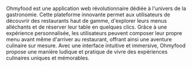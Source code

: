 Ohmyfood est une application web révolutionnaire dédiée à l'univers de la gastronomie. Cette plateforme innovante permet aux utilisateurs de découvrir des restaurants haut de gamme, d'explorer leurs menus alléchants et de réserver leur table en quelques clics. Grâce à une expérience personnalisée, les utilisateurs peuvent composer leur propre menu avant même d'arriver au restaurant, offrant ainsi une aventure culinaire sur mesure. Avec une interface intuitive et immersive, Ohmyfood propose une manière ludique et pratique de vivre des expériences culinaires uniques et mémorables.
